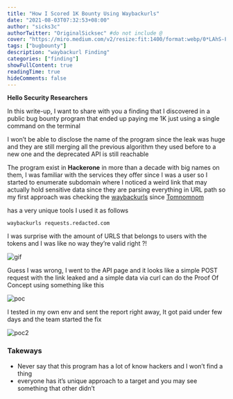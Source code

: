 ```yaml
---
title: "How I Scored 1K Bounty Using Waybackurls"
date: "2021-08-03T07:32:53+08:00"
author: "sicks3c"
authorTwitter: "OriginalSicksec" #do not include @
cover: "https://miro.medium.com/v2/resize:fit:1400/format:webp/0*LAhS-F4FRQKXUOnj"
tags: ["bugbounty"]
description: "waybackurl Finding"
categories: ["finding"]
showFullContent: true
readingTime: true
hideComments: false
--- 
```


**Hello Security Researchers**

In this write-up, I want to share with you a finding that I discovered in a public bug bounty program that ended up paying me 1K just using a single command on the terminal


I won’t be able to disclose the name of the program since the leak was huge and they are still merging all the previous algorithm they used before to a new one and the deprecated API is still reachable


The program exist in **Hackerone** in more than a decade with big names on them, I was familiar with the services they offer since I was a user so I started to enumerate subdomain where I noticed a weird link that may actually hold sensitive data since they are parsing everything in URL path so my first approach was checking the [waybackurls](https://github.com/tomnomnom/waybackurls) since [Tomnomnom](https://x.com/TomNomNom)

has a very unique tools I used it as follows

`waybackurls requests.redacted.com`

I was surprise with the amount of URLS that belongs to users with the tokens and I was like no way they’re valid right ?!

![gif](https://europe1.discourse-cdn.com/flex005/uploads/ewelinkforum/original/2X/2/26f9b6464e5ae5981f1c2c02375c3f264e2b94ad.gif)


Guess I was wrong, I went to the API page and it looks like a simple POST request with the link leaked and a simple data via curl can do the Proof Of Concept using something like this

![poc](https://miro.medium.com/v2/resize:fit:1400/format:webp/1*wfnBQlHJQu79hgOFYi_jyA.png)

I tested in my own env and sent the report right away, It got paid under few days and the team started the fix

![poc2](https://miro.medium.com/v2/resize:fit:960/format:webp/1*JkJJxM8lYzpGWDgxsvER3w.png)

### Takeways

* Never say that this program has a lot of know hackers and I won’t find a thing
* everyone has it’s unique approach to a target and you may see something that other didn’t


